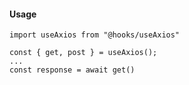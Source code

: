 #### Usage
    
    import useAxios from "@hooks/useAxios"
    
    const { get, post } = useAxios();
    ...
    const response = await get()
